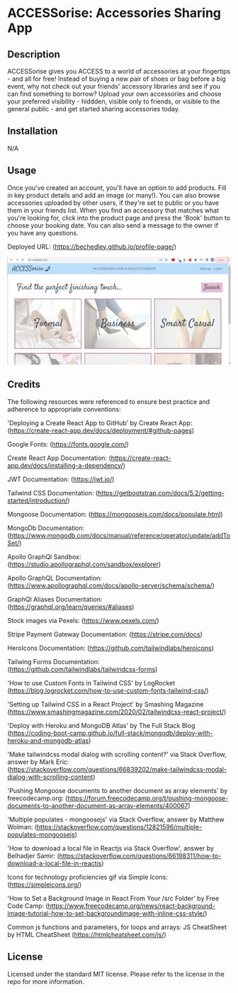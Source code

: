 # ACCESSorise: Accessories Sharing App

## Description

ACCESSorise gives you ACCESS to a world of accessories at your fingertips - and all for free! Instead of buying a new pair of shoes or bag before a big event, why not check out your friends' accessory libraries and see if you can find something to borrow? Upload your own accessories and choose your preferred visibility - hiddden, visible only to friends, or visible to the general public - and get started sharing accessories today.

## Installation

N/A

## Usage

Once you've created an account, you'll have an option to add products. Fill in key product details and add an image (or many!). You can also browse accessories uploaded by other users, if they're set to public or you have them in your friends list. When you find an accessory that matches what you're looking for, click into the product page and press the 'Book' button to choose your booking date. You can also send a message to the owner if you have any questions.

Deployed URL: (https://bechedley.github.io/profile-page/)

![Screenshot of home page](./client/src/assets/images/homepage-screenshot.png)

## Credits

The following resources were referenced to ensure best practice and adherence to appropriate conventions:

'Deploying a Create React App to GitHub' by Create React App: (https://create-react-app.dev/docs/deployment/#github-pages)

Google Fonts: (https://fonts.google.com/)

Create React App Documentation: (https://create-react-app.dev/docs/installing-a-dependency/)

JWT Documentation: (https://jwt.io/)

Tailwind CSS Documentation: (https://getbootstrap.com/docs/5.2/getting-started/introduction/)

Mongoose Documentation: (https://mongoosejs.com/docs/populate.html)

MongoDb Documentation: (https://www.mongodb.com/docs/manual/reference/operator/update/addToSet/)

Apollo GraphQl Sandbox: (https://studio.apollographql.com/sandbox/explorer)

Apollo GraphQL Documentation: (https://www.apollographql.com/docs/apollo-server/schema/schema/)

GraphQl Aliases Documentation: (https://graphql.org/learn/queries/#aliases)

Stock images via Pexels: (https://www.pexels.com/)

Stripe Payment Gateway Documentation: (https://stripe.com/docs)

HeroIcons Documentation: (https://github.com/tailwindlabs/heroicons)

Tailwing Forms Documentation: (https://github.com/tailwindlabs/tailwindcss-forms)

'How to use Custom Fonts in Tailwind CSS' by LogRocket (https://blog.logrocket.com/how-to-use-custom-fonts-tailwind-css/)

'Setting up Tailwind CSS in a React Project' by Smashing Magazine (https://www.smashingmagazine.com/2020/02/tailwindcss-react-project/)

'Deploy with Heroku and MongoDB Atlas' by The Full Stack Blog (https://coding-boot-camp.github.io/full-stack/mongodb/deploy-with-heroku-and-mongodb-atlas)

'Make tailwindcss modal dialog with scrolling content?' via Stack Overflow, answer by Mark Eric: (https://stackoverflow.com/questions/66839202/make-tailwindcss-modal-dialog-with-scrolling-content)

'Pushing Mongoose documents to another document as array elements' by freecodecamp.org: (https://forum.freecodecamp.org/t/pushing-mongoose-documents-to-another-document-as-array-elements/400067)

'Multiple populates - mongoosejs' via Stack Overflow, answer by Matthew Wolman: (https://stackoverflow.com/questions/12821596/multiple-populates-mongoosejs)

'How to download a local file in Reactjs via Stack Overflow', answer by Belhadjer Samir: (https://stackoverflow.com/questions/66198311/how-to-download-a-local-file-in-reactjs)

Icons for technology proficiencies gif via Simple Icons: (https://simpleicons.org/)

'How to Set a Background Image in React From Your /src Folder' by Free Code Camp: (https://www.freecodecamp.org/news/react-background-image-tutorial-how-to-set-backgroundimage-with-inline-css-style/)



Common js functions and parameters, for loops and arrays: JS CheatSheet by HTML CheatSheet (https://htmlcheatsheet.com/js/)

## License

Licensed under the standard MIT license. Please refer to the license in the repo for more information.
